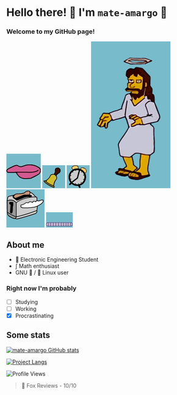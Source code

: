 # Hello there! 👋 I'm `mate-amargo` 🧉

### Welcome to my GitHub page!
![img](imgs/boca.gif) ![img](imgs/campanilla.gif) ![img](imgs/clock.gif) ![img](imgs/jebus.gif) ![img](imgs/toast.gif) ![img](imgs/worm.gif)

## About me
- 📓 Electronic Engineering Student
- ∫ Math enthusiast
- GNU 🐂 / 🐧 Linux user

### Right now I'm probably
- [ ] Studying
- [ ] Working
- [x] Procrastinating

## Some stats

[![mate-amargo GitHub stats](https://github-readme-stats.vercel.app/api?username=mate-amargo&show_icons=true&theme=gruvbox)](https://github.com/anuraghazra/github-readme-stats)

[![Project Langs](https://github-readme-stats.vercel.app/api/top-langs/?username=mate-amargo&layout=compact&theme=gruvbox)](https://github.com/anuraghazra/github-readme-stats)

![Profile Views](https://komarev.com/ghpvc/?username=mate-amargo&color=FF4000&label=Profile+Views&style=plastic)

> 🦊 Fox Reviews - 10/10
